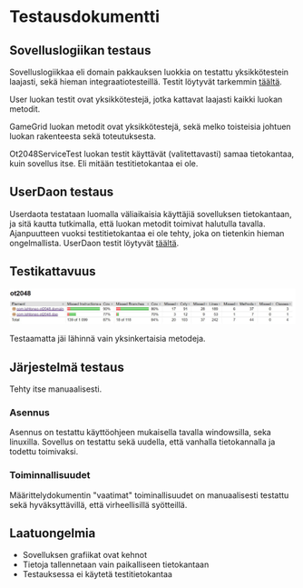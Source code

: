 # Testausdokumentti


## Sovelluslogiikan testaus

Sovelluslogiikkaa eli domain pakkauksen luokkia on testattu yksikkötestein laajasti, sekä hieman integraatiotesteillä. Testit löytyvät tarkemmin [täältä](https://github.com/lehtoneo/ot-harjoitustyo/tree/master/ot2048/src/test/java/domain).

User luokan testit ovat yksikkötestejä, jotka kattavat laajasti kaikki luokan metodit.

GameGrid luokan metodit ovat yksikkötestejä, sekä melko toisteisia johtuen luokan rakenteesta sekä toteutuksesta.

Ot2048ServiceTest luokan testit käyttävät (valitettavasti) samaa tietokantaa, kuin sovellus itse. Eli mitään testitietokantaa ei ole.

## UserDaon testaus

Userdaota testataan luomalla väliaikaisia käyttäjiä sovelluksen tietokantaan, ja sitä kautta tutkimalla, että luokan metodit toimivat halutulla tavalla. Ajanpuutteen vuoksi testitietokantaa ei ole tehty, joka on tietenkin hieman ongelmallista. UserDaon testit löytyvät [täältä](https://github.com/lehtoneo/ot-harjoitustyo/blob/master/ot2048/src/test/java/dao/UserDaoTest.java).


## Testikattavuus

<img src="https://github.com/lehtoneo/ot-harjoitustyo/blob/master/ot2048/dokumentaatio/kuvia/testiKattavuus.JPG" width = "900">

Testaamatta jäi lähinnä vain yksinkertaisia metodeja.


## Järjestelmä testaus

Tehty itse manuaalisesti.

### Asennus

Asennus on testattu käyttöohjeen mukaisella tavalla windowsilla, seka linuxilla. Sovellus on testattu sekä uudella, että vanhalla tietokannalla ja todettu toimivaksi.

### Toiminnallisuudet

Määrittelydokumentin "vaatimat" toiminallisuudet on manuaalisesti testattu sekä hyväksyttävillä, että virheellisillä syötteillä. 

## Laatuongelmia

- Sovelluksen grafiikat ovat kehnot
- Tietoja tallennetaan vain paikalliseen tietokantaan
- Testauksessa ei käytetä testitietokantaa
